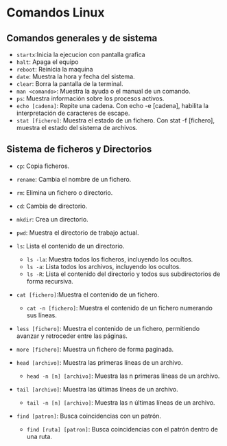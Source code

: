 # Comandos Linux 

## Comandos generales y de sistema 

- ```startx```:Inicia la ejecucion con pantalla grafica 
- ```halt```: Apaga el equipo
- ```reboot```: Reinicia la maquina 
- ```date```: Muestra la hora y fecha del sistema.
- ```clear```: Borra la pantalla de la terminal.
- ```man <comando>```: Muestra la ayuda o el manual de un comando.
- ```ps```: Muestra información sobre los procesos activos.
- ```echo [cadena]```: Repite una cadena. Con echo -e [cadena], habilita la interpretación de caracteres de escape.
- ```stat [fichero]```: Muestra el estado de un fichero. Con stat -f [fichero], muestra el estado del sistema de archivos.

## Sistema de ficheros y Directorios 

- ```cp```: Copia ficheros.
- ```rename```: Cambia el nombre de un fichero.
- ```rm```: Elimina un fichero o directorio.
- ```cd```: Cambia de directorio.
- ```mkdir```: Crea un directorio.
- ```pwd```: Muestra el directorio de trabajo actual.
- ```ls```: Lista el contenido de un directorio.
    - ```ls -la```: Muestra todos los ficheros, incluyendo los ocultos.
    - ```ls -a```: Lista todos los archivos, incluyendo los ocultos.
    -  ```ls -R```: Lista el contenido del directorio y todos sus subdirectorios de forma recursiva.
- ```cat [fichero]```:Muestra el contenido de un fichero.
    - ```cat -n [fichero]```: Muestra el contenido de un fichero numerando sus líneas.
- ```less [fichero]```: Muestra el contenido de un fichero, permitiendo avanzar y retroceder entre las páginas.
- ```more [fichero]```: Muestra un fichero de forma paginada.
- ```head [archivo]```: Muestra las primeras líneas de un archivo.
    - ```head -n [n] [archivo]```: Muestra las n primeras líneas de un archivo.
- ```tail [archivo]```: Muestra las últimas líneas de un archivo.
    - ```tail -n [n] [archivo]```: Muestra las n últimas líneas de un archivo.

- ```find [patron]```: Busca coincidencias con un patrón.
    - ```find [ruta] [patron]```: Busca coincidencias con el patrón dentro de una ruta.
    